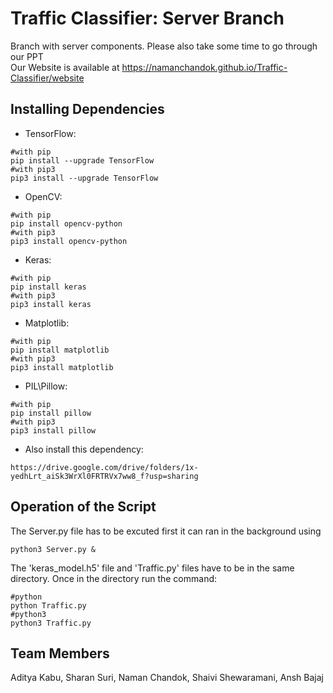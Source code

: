 # Traffic Classifier: Server Branch
Branch with server components. Please also take some time to go through our PPT
<br />
Our Website is available at https://namanchandok.github.io/Traffic-Classifier/website

## Installing Dependencies

* TensorFlow:
```
#with pip
pip install --upgrade TensorFlow
#with pip3
pip3 install --upgrade TensorFlow
```
* OpenCV:
```
#with pip
pip install opencv-python
#with pip3
pip3 install opencv-python
```
* Keras:
```
#with pip
pip install keras
#with pip3
pip3 install keras
```
* Matplotlib:
```
#with pip
pip install matplotlib
#with pip3
pip3 install matplotlib
```
* PIL\Pillow:
```
#with pip
pip install pillow 
#with pip3
pip3 install pillow
```
* Also install this dependency:
```
https://drive.google.com/drive/folders/1x-yedhLrt_aiSk3WrXl0FRTRVx7ww8_f?usp=sharing
```
## Operation of the Script
The Server.py file has to be excuted first it can ran in the background using
```
python3 Server.py &
```
The 'keras_model.h5' file and 'Traffic.py' files have to be in the same directory. Once in the directory run the command:
```
#python
python Traffic.py
#python3
python3 Traffic.py
```
## Team Members

Aditya Kabu, 
Sharan Suri, 
Naman Chandok,
Shaivi Shewaramani,
Ansh Bajaj
